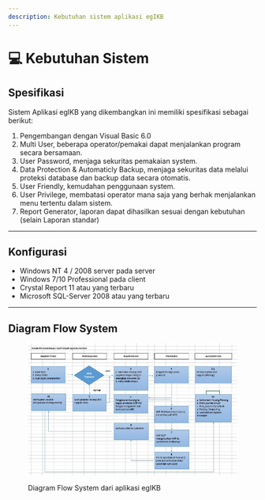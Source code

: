 ```yaml
---
description: Kebutuhan sistem aplikasi egIKB
---
```


# 💻 Kebutuhan Sistem

## Spesifikasi

Sistem Aplikasi egIKB yang dikembangkan ini memiliki spesifikasi sebagai berikut:

1. Pengembangan dengan Visual Basic 6.0
2. Multi   User,   beberapa   operator/pemakai dapat menjalankan program secara bersamaan.
3. User Password, menjaga sekuritas pemakaian system.
4. Data  Protection  &  Automaticly  Backup,  menjaga  sekuritas  data melalui proteksi database dan backup data secara otomatis.
5. User Friendly, kemudahan penggunaan system.
6. User  Privilege, membatasi  operator mana saja yang berhak menjalankan menu tertentu dalam sistem.
7. Report   Generator, laporan   dapat dihasilkan sesuai dengan kebutuhan (selain Laporan standar)

***

## Konfigurasi

* Windows NT 4 / 2008 server pada server
* Windows 7/10 Professional pada client
* Crystal Report 11 atau yang terbaru
* Microsoft SQL-Server 2008 atau yang terbaru

***

## Diagram Flow System

<figure><img src="../.gitbook/assets/dfs.jpg" alt=""><figcaption><p>Diagram Flow System dari aplikasi egIKB</p></figcaption></figure>
